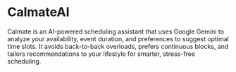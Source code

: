 # CalmateAI
Calmate is an AI-powered scheduling assistant that uses Google Gemini to analyze your availability, event duration, and preferences to suggest optimal time slots. It avoids back-to-back overloads, prefers continuous blocks, and tailors recommendations to your lifestyle for smarter, stress-free scheduling.
